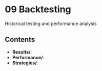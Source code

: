 # 09 Backtesting

Historical testing and performance analysis

## Contents

- **Results/**: 
- **Performance/**: 
- **Strategies/**: 

